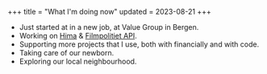 +++
title = "What I'm doing now"
updated = 2023-08-21
+++

- Just started at in a new job, at Value Group in Bergen.
- Working on [Hima][hima] & [Filmpolitiet API][fp_api].
- Supporting more projects that I use, both with financially and with code.
- Taking care of our newborn.
- Exploring our local neighbourhood.

[hima]: https://sr.ht/~timharek/hima/
[fp_api]: https://sr.ht/~timharek/filmpolitiet-api/
